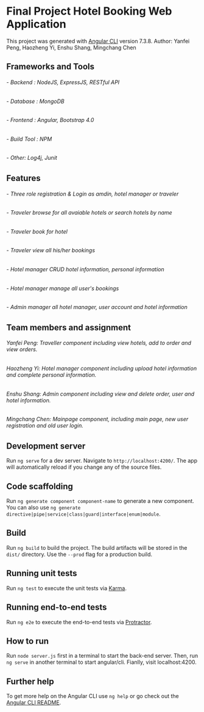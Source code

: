 # Final Project Hotel Booking Web Application

This project was generated with [Angular CLI](https://github.com/angular/angular-cli) version 7.3.8.
Author: Yanfei Peng, Haozheng Yi, Enshu Shang, Mingchang Chen

## Frameworks and Tools
  ###### - Backend : NodeJS, ExpressJS, RESTful API
  ###### - Database : MongoDB
  ###### - Frontend : Angular, Bootstrap 4.0
  ###### - Build Tool : NPM
  ###### - Other: Log4j, Junit
  
## Features
  ###### - Three role registration & Login as amdin, hotel manager or traveler
  ###### - Traveler browse for all avaiable hotels or search hotels by name
  ###### - Traveler book for hotel
  ###### - Traveler view all his/her bookings
  ###### - Hotel manager CRUD hotel information, personal information
  ###### - Hotel manager manage all user's bookings
  ###### - Admin manager all hotel manager, user account and hotel information

## Team members and assignment

  ###### Yanfei Peng: Traveller component including view hotels, add to order and view orders.
  ###### Haozheng Yi: Hotel manager component including upload hotel information and complete personal information.
  ###### Enshu Shang: Admin component including view and delete order, user and hotel information.
  ###### Mingchang Chen: Mainpage component, including main page, new user registration and old user login.

## Development server

Run `ng serve` for a dev server. Navigate to `http://localhost:4200/`. The app will automatically reload if you change any of the source files.

## Code scaffolding

Run `ng generate component component-name` to generate a new component. You can also use `ng generate directive|pipe|service|class|guard|interface|enum|module`.

## Build

Run `ng build` to build the project. The build artifacts will be stored in the `dist/` directory. Use the `--prod` flag for a production build.

## Running unit tests

Run `ng test` to execute the unit tests via [Karma](https://karma-runner.github.io).

## Running end-to-end tests

Run `ng e2e` to execute the end-to-end tests via [Protractor](http://www.protractortest.org/).

## How to run

Run `node server.js` first in a terminal to start the back-end server. Then, run `ng serve` in another terminal to start angular/cli. Fianlly, visit localhost:4200.

## Further help

To get more help on the Angular CLI use `ng help` or go check out the [Angular CLI README](https://github.com/angular/angular-cli/blob/master/README.md).
